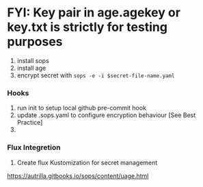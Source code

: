 # FYI: Key pair in age.agekey or key.txt is strictly for testing purposes

1. install sops
2. install age
3. encrypt secret with ```sops -e -i $secret-file-name.yaml```

### Hooks
1. run init to setup local github pre-commit hook
2. update .sops.yaml to configure encryption behaviour [See Best Practice]
3. 

### Flux Integretion
1. Create flux Kustomization for secret management

https://autrilla.gitbooks.io/sops/content/uage.html